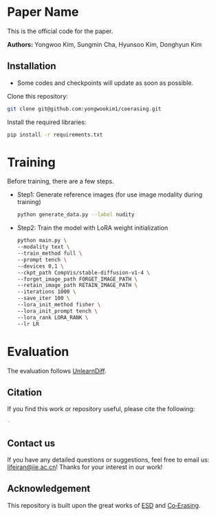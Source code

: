 # Paper Name

This is the official code for the paper.

**Authors:** Yongwoo Kim, Sungmin Cha, Hyunsoo Kim, Donghyun Kim

## Installation

- Some codes and checkpoints will update as soon as possible.

Clone this repository:

```bash
git clone git@github.com:yongwookim1/coerasing.git
```

Install the required libraries:

```bash
pip install -r requirements.txt
```

# Training

Before training, there are a few steps.

- Step1: Generate reference images (for use image modality during training)

  ```bash
  python generate_data.py --label nudity
  ```

- Step2: Train the model with LoRA weight initialization

  ```bash
  python main.py \
  --modality text \
  --train_method full \
  --prompt tench \
  --devices 0,1 \
  --ckpt_path CompVis/stable-diffusion-v1-4 \
  --forget_image_path FORGET_IMAGE_PATH \
  --retain_image_path RETAIN_IMAGE_PATH \
  --iterations 1000 \
  --save_iter 100 \
  --lora_init_method fisher \
  --lora_init_prompt tench \
  --lora_rank LORA_RANK \
  --lr LR
  ```

# Evaluation

The evaluation follows [UnlearnDiff](https://github.com/OPTML-Group/Diffusion-MU-Attack).

## Citation

If you find this work or repository useful, please cite the following:

```bib
-
```

## Contact us

If you have any detailed questions or suggestions, feel free to email us: [lifeiran@iie.ac.cn](mailto:lifeiran@iie.ac.cn)! Thanks for your interest in our work!

## Acknowledgement

This repository is built upon the great works of [ESD](https://github.com/rohitgandikota/erasing) and [Co‑Erasing](https://github.com/rohitgandikota/erasing).
